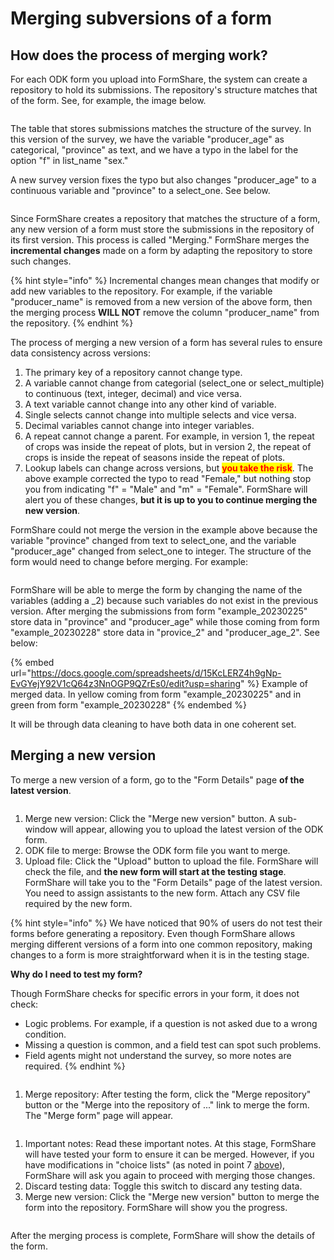 # Merging subversions of a form

## How does the process of merging work?

For each ODK form you upload into FormShare, the system can create a repository to hold its submissions. The repository's structure matches that of the form. See, for example, the image below.

<figure><img src="../../.gitbook/assets/merge_info_01 (4).png" alt=""><figcaption></figcaption></figure>

The table that stores submissions matches the structure of the survey. In this version of the survey, we have the variable "producer\_age" as categorical, "province" as text, and we have a typo in the label for the option "f" in list\_name "sex."

A new survey version fixes the typo but also changes "producer\_age" to a continuous variable and "province" to a select\_one. See below.

<figure><img src="../../.gitbook/assets/merge_info_02 (1).png" alt=""><figcaption></figcaption></figure>

Since FormShare creates a repository that matches the structure of a form, any new version of a form must store the submissions in the repository of its first version. This process is called "Merging." FormShare merges the **incremental changes** made on a form by adapting the repository to store such changes.

{% hint style="info" %}
Incremental changes mean changes that modify or add new variables to the repository. For example, if the variable "producer\_name" is removed from a new version of the above form, then the merging process **WILL NOT** remove the column "producer\_name" from the repository.
{% endhint %}

The process of merging a new version of a form has several rules to ensure data consistency across versions:

1. The primary key of a repository cannot change type.
2. A variable cannot change from categorial (select\_one or select\_multiple) to continuous (text, integer, decimal) and vice versa.
3. A text variable cannot change into any other kind of variable.
4. Single selects cannot change into multiple selects and vice versa.
5. Decimal variables cannot change into integer variables.
6. A repeat cannot change a parent. For example, in version 1, the repeat of crops was inside the repeat of plots, but in version 2, the repeat of crops is inside the repeat of seasons inside the repeat of plots.
7. Lookup labels can change across versions, but <mark style="color:red;">**you take the risk**</mark>. The above example corrected the typo to read "Female," but nothing stop you from indicating "f" = "Male" and "m" = "Female". FormShare will alert you of these changes, **but it is up to you to continue merging the new version**.

FormShare could not merge the version in the example above because the variable "province" changed from text to select\_one, and the variable "producer\_age" changed from select\_one to integer. The structure of the form would need to change before merging. For example:

<figure><img src="../../.gitbook/assets/merge_info_03.png" alt=""><figcaption></figcaption></figure>

FormShare will be able to merge the form by changing the name of the variables (adding a \_2) because such variables do not exist in the previous version. After merging the submissions from form "example\_20230225" store data in "province" and "producer\_age" while those coming from form "example\_20230228" store data in "provice\_2" and "producer\_age\_2". See below:

{% embed url="https://docs.google.com/spreadsheets/d/15KcLERZ4h9gNp-EvGYejY92V1cQ64z3NnOGP9QZrEs0/edit?usp=sharing" %}
Example of merged data. In yellow coming from form "example\_20230225" and in green from form "example\_20230228"
{% endembed %}

It will be through data cleaning to have both data in one coherent set.

## Merging a new version

To merge a new version of a form, go to the "Form Details" page **of the latest version**.

<figure><img src="../../.gitbook/assets/merge_form_01.png" alt=""><figcaption></figcaption></figure>

1. Merge new version: Click the "Merge new version" button. A sub-window will appear, allowing you to upload the latest version of the ODK form.
2. ODK file to merge: Browse the ODK form file you want to merge.
3. Upload file: Click the "Upload" button to upload the file. FormShare will check the file, and **the new form will start at the testing stage**. FormShare will take you to the "Form Details" page of the latest version. You need to assign assistants to the new form. Attach any CSV file required by the new form.

{% hint style="info" %}
We have noticed that 90% of users do not test their forms before generating a repository. Even though FormShare allows merging different versions of a form into one common repository, making changes to a form is more straightforward when it is in the testing stage.

**Why do I need to test my form?**

Though FormShare checks for specific errors in your form, it does not check:

* Logic problems. For example, if a question is not asked due to a wrong condition.
* Missing a question is common, and a field test can spot such problems.
* Field agents might not understand the survey, so more notes are required.
{% endhint %}

<figure><img src="../../.gitbook/assets/merge_form_02.png" alt=""><figcaption></figcaption></figure>

1. Merge repository: After testing the form, click the "Merge repository" button or the "Merge into the repository of ..." link to merge the form. The "Merge form" page will appear.

<figure><img src="../../.gitbook/assets/merge_form_03.png" alt=""><figcaption></figcaption></figure>

1. Important notes: Read these important notes. At this stage, FormShare will have tested your form to ensure it can be merged. However, if you have modifications in "choice lists" (as noted in point 7 [above](merging-subversions-of-a-form.md#how-does-the-process-of-merging-work)), FormShare will ask you again to proceed with merging those changes.
2. Discard testing data: Toggle this switch to discard any testing data.
3. Merge new version: Click the "Merge new version" button to merge the form into the repository. FormShare will show you the progress.

<figure><img src="../../.gitbook/assets/merge_new_version_5.png" alt=""><figcaption></figcaption></figure>

After the merging process is complete, FormShare will show the details of the form.

<figure><img src="../../.gitbook/assets/merge_new_version_6.png" alt=""><figcaption></figcaption></figure>
